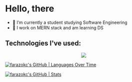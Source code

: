 # Hello, there 

- 🔭 I’m currently a student studying Software Engineering
- 🌱 I work on MERN stack and am learning DS

## Technologies I've used:

<p align="center">
  <a href="https://skillicons.dev">
    <img src="https://skillicons.dev/icons?i=c,cpp,js,ts,py,java,html,css,bootstrap,react,redux,sass,tailwind,materialui,nextjs,vite,nodejs,express,mongodb,mysql,sqlite,firebase,jest,selenium,aws,discord,git,github,linux,postman,stackoverflow,vscode,visualstudio,eclipse&theme=dark&perline=10" />
  </a>
</p>

[![farazokc's GitHub | Languages Over Time](https://stats.quine.sh/farazokc/languages-over-time?theme=dark)](https://quine.sh?utm_source=widgets&utm_campaign=farazokc)

[![farazokc's GitHub | Stats](https://stats.quine.sh/farazokc/github?theme=dark)](https://quine.sh?utm_source=widgets&utm_campaign=farazokc)
